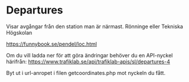 # Departures
Visar avgångar från den station man är närmast. Rönninge eller Tekniska Högskolan

https://funnybook.se/pendel/loc.html

Om du vill ladda ner för att göra ändringar behöver du en API-nyckel härifrån: 
  https://www.trafiklab.se/api/trafiklab-apis/sl/departures-4

Byt ut <DIN API NYCKEL> i url-anropet i filen getcoordinates.php mot nyckeln du fått.
